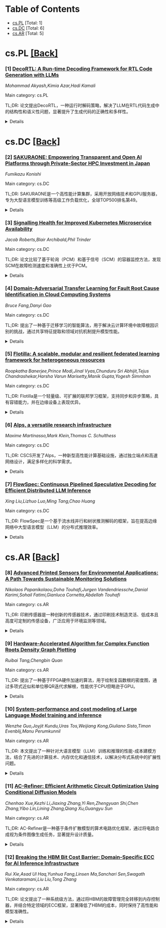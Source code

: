 <div id=toc></div>

# Table of Contents

- [cs.PL](#cs.PL) [Total: 1]
- [cs.DC](#cs.DC) [Total: 6]
- [cs.AR](#cs.AR) [Total: 5]


<div id='cs.PL'></div>

# cs.PL [[Back]](#toc)

### [1] [DecoRTL: A Run-time Decoding Framework for RTL Code Generation with LLMs](https://arxiv.org/abs/2507.02226)
*Mohammad Akyash,Kimia Azar,Hadi Kamali*

Main category: cs.PL

TL;DR: 论文提出DecoRTL，一种运行时解码策略，解决了LLM在RTL代码生成中的结构性和语义性问题，显著提升了生成代码的正确性和多样性。


<details>
  <summary>Details</summary>
Motivation: 传统LLM解码策略在RTL代码生成中常产生无效或重复代码，无法区分语法关键区域和设计关键区域的需求。

Method: DecoRTL结合自一致性采样和语法感知温度调整，生成多候选并重排序，同时根据语法角色调整采样温度。

Result: 在VerilogEval基准测试中，DecoRTL显著提升了语法有效性、功能正确性和输出多样性，且性能开销可忽略。

Conclusion: DecoRTL无需额外微调，有效解决了LLM在RTL生成中的解码问题，具有实际应用价值。

Abstract: As one of their many applications, large language models (LLMs) have recently
shown promise in automating register transfer level (RTL) code generation.
However, conventional LLM decoding strategies, originally designed for natural
language, often fail to meet the structural and semantic demands of RTL,
leading to hallucinated, repetitive, or invalid code outputs. In this paper, we
first investigate the root causes of these decoding failures through an
empirical analysis of token-level entropy during RTL generation. Our findings
reveal that LLMs exhibit low confidence in regions of structural ambiguity or
semantic complexity, showing that standard decoding strategies fail to
differentiate between regions requiring determinism (syntax-critical regions)
and those that benefit from creative exploratory variability (design-critical
regions). Then, to overcome this, we introduce DecoRTL, a novel run-time
decoding strategy, that is both syntax-aware and contrastive for RTL code
generation. DecoRTL integrates two complementary components: (i)
self-consistency sampling, which generates multiple candidates and re-ranks
them based on token-level agreement to promote correctness while maintaining
diversity; and (ii) syntax-aware temperature adaptation, which classifies
tokens by their syntactical and functional roles and adjusts the sampling
temperature accordingly, enforcing low temperature for syntax-critical tokens
and higher temperature for exploratory ones. Our approach operates entirely at
inference time without requiring any additional model fine-tuning. Through
evaluations on multiple open-source LLMs using the VerilogEval benchmark, we
demonstrate significant improvements in syntactic validity, functional
correctness, and output diversity, while the execution overhead (performance
overhead) is imperceptible.

</details>


<div id='cs.DC'></div>

# cs.DC [[Back]](#toc)

### [2] [SAKURAONE: Empowering Transparent and Open AI Platforms through Private-Sector HPC Investment in Japan](https://arxiv.org/abs/2507.02124)
*Fumikazu Konishi*

Main category: cs.DC

TL;DR: SAKURAONE是一个高性能计算集群，采用开放网络技术和GPU服务器，专为大型语言模型训练等高级工作负载优化，全球TOP500排名第49。


<details>
  <summary>Details</summary>
Motivation: 展示开放和供应商中立技术在大规模HPC基础设施中的可行性，并优化高性能计算资源。

Method: 采用800 GbE和SONiC操作系统构建开放网络堆栈，配备NVIDIA H100 GPU和全闪存存储子系统。

Result: 在HPL、HPCG和HPL-MxP基准测试中表现优异，分别达到33.95 PFLOP/s、396.295 TFLOP/s和339.86 PFLOP/s。

Conclusion: SAKURAONE证明了开放网络技术在高性能计算中的竞争力，适用于大规模并行工作负载。

Abstract: SAKURAONE is a managed high performance computing (HPC) cluster developed and
operated by the SAKURA Internet Research Center. It reinforces the ``KOKARYOKU
PHY'' configuration of bare-metal GPU servers and is designed as a cluster
computing resource optimized for advanced workloads, including large language
model (LLM) training.
  In the ISC 2025 edition of the TOP500 list, SAKURAONE was ranked
\textbf{49th} in the world based on its High Performance Linpack (HPL) score,
demonstrating its global competitiveness. In particular, it is the \textbf{only
system within the top 100} that employs a fully open networking stack based on
\textbf{800~GbE (Gigabit Ethernet)} and the \textbf{SONiC (Software for Open
Networking in the Cloud)} operating system, highlighting the viability of open
and vendor-neutral technologies in large-scale HPC infrastructure.
  SAKURAONE achieved a sustained performance of 33.95~PFLOP/s on the HPL
benchmark (Rmax), and 396.295~TFLOP/s on the High Performance Conjugate
Gradient (HPCG) benchmark. For the HPL-MxP benchmark, which targets
low-precision workloads representative of AI applications, SAKURAONE delivered
an impressive 339.86~PFLOP/s using FP8 precision.
  The system comprises 100 compute nodes, each equipped with eight NVIDIA H100
GPUs. It is supported by an all-flash Lustre storage subsystem with a total
physical capacity of 2~petabytes, providing high-throughput and low-latency
data access. Internode communication is enabled by a full-bisection bandwidth
interconnect based on a Rail-Optimized topology, where the Leaf and Spine
layers are interconnected via 800~GbE links. This topology, in combination with
RoCEv2 (RDMA over Converged Ethernet version 2), enables high-speed, lossless
data transfers and mitigates communication bottlenecks in large-scale parallel
workloads.

</details>


### [3] [Signalling Health for Improved Kubernetes Microservice Availability](https://arxiv.org/abs/2507.02158)
*Jacob Roberts,Blair Archibald,Phil Trinder*

Main category: cs.DC

TL;DR: 论文比较了基于轮询（PCM）和基于信号（SCM）的容器监控方法，发现SCM在故障检测速度和准确性上优于PCM。


<details>
  <summary>Details</summary>
Motivation: 研究旨在解决PCM方法在容器健康监控中存在的调优困难、服务可用性降低和故障检测慢的问题。

Method: 设计并实现了基于信号的容器监控（SCM）方法，并通过数学模型和实验（使用SockShop基准）与PCM进行比较。

Result: SCM无需调优，故障检测速度比PCM快86%，且资源开销有限；PCM存在误检，导致服务可用性降低4%。

Conclusion: 建议容器编排器提供SCM功能，以实现更快、更准确的故障检测。

Abstract: Microservices are often deployed and managed by a container orchestrator that
can detect and fix failures to maintain the service availability critical in
many applications. In Poll-based Container Monitoring (PCM), the orchestrator
periodically checks container health. While a common approach, PCM requires
careful tuning, may degrade service availability, and can be slow to detect
container health changes. An alternative is Signal-based Container Monitoring
(SCM), where the container signals the orchestrator when its status changes. We
present the design, implementation, and evaluation of an SCM approach for
Kubernetes and empirically show that it has benefits over PCM, as predicted by
a new mathematical model. We compare the service availability of SCM and PCM
over six experiments using the SockShop benchmark. SCM does not require that
polling intervals are tuned, and yet detects container failure 86\% faster than
PCM and container readiness in a comparable time with limited resource
overheads. We find PCM can erroneously detect failures, and this reduces
service availability by 4\%. We propose that orchestrators offer SCM features
for faster failure detection than PCM without erroneous detections or careful
tuning.

</details>


### [4] [Domain-Adversarial Transfer Learning for Fault Root Cause Identification in Cloud Computing Systems](https://arxiv.org/abs/2507.02233)
*Bruce Fang,Danyi Gao*

Main category: cs.DC

TL;DR: 提出了一种基于迁移学习的智能算法，用于解决云计算环境中故障根因识别的挑战，通过共享特征提取和领域对抗机制提升模型性能。


<details>
  <summary>Details</summary>
Motivation: 云计算环境中系统结构复杂、服务耦合紧密且故障信息有限，导致故障根因识别困难。

Method: 采用迁移学习，引入共享特征提取模块和领域对抗机制，结合伪标签选择策略增强模型在目标域的泛化能力。

Result: 实验表明，该方法在准确性、F1-Score和AUC等关键指标上优于主流方法，尤其在类别不平衡和异构节点环境下表现稳健。

Conclusion: 所提机制在复杂云计算系统中具有有效性和实用价值，验证了其在极端条件下的高性能。

Abstract: This paper addresses the challenge of fault root cause identification in
cloud computing environments. The difficulty arises from complex system
structures, dense service coupling, and limited fault information. To solve
this problem, an intelligent identification algorithm based on transfer
learning is proposed. The method introduces a shared feature extraction module
and a domain adversarial mechanism to enable effective knowledge transfer from
the source domain to the target domain. This improves the model's
discriminative ability and generalization performance in the target domain. The
model incorporates a pseudo-label selection strategy. When labeled samples are
lacking in the target domain, high-confidence predictions are used in training.
This enhances the model's ability to recognize minority classes. To evaluate
the stability and adaptability of the method in real-world scenarios,
experiments are designed under three conditions: label scarcity, class
imbalance, and heterogeneous node environments. Experimental results show that
the proposed method outperforms existing mainstream approaches in several key
metrics, including accuracy, F1-Score, and AUC. The model demonstrates stronger
discriminative power and robustness. Notably, under extreme class imbalance and
significant structural differences in the target domain, the model still
maintains high performance. This validates the effectiveness and practical
value of the proposed mechanisms in complex cloud computing systems.

</details>


### [5] [Flotilla: A scalable, modular and resilient federated learning framework for heterogeneous resources](https://arxiv.org/abs/2507.02295)
*Roopkatha Banerjee,Prince Modi,Jinal Vyas,Chunduru Sri Abhijit,Tejus Chandrashekar,Harsha Varun Marisetty,Manik Gupta,Yogesh Simmhan*

Main category: cs.DC

TL;DR: Flotilla是一个轻量级、可扩展的联邦学习框架，支持同步和异步策略，具有容错能力，并在边缘设备上表现优异。


<details>
  <summary>Details</summary>
Motivation: 现有联邦学习框架多关注模拟学习而非实际部署，且缺乏对异步聚合和容错的支持。

Method: Flotilla采用模块化设计，支持无状态客户端和分离会话状态的服务器设计，并支持检查点机制。

Result: Flotilla在200+客户端上展示了容错能力，并在边缘设备上资源使用优于现有框架。

Conclusion: Flotilla是构建和比较联邦学习策略的理想平台，适合系统研究和优化。

Abstract: With the recent improvements in mobile and edge computing and rising concerns
of data privacy, Federated Learning(FL) has rapidly gained popularity as a
privacy-preserving, distributed machine learning methodology. Several FL
frameworks have been built for testing novel FL strategies. However, most focus
on validating the learning aspects of FL through pseudo-distributed simulation
but not for deploying on real edge hardware in a distributed manner to
meaningfully evaluate the federated aspects from a systems perspective. Current
frameworks are also inherently not designed to support asynchronous
aggregation, which is gaining popularity, and have limited resilience to client
and server failures. We introduce Flotilla, a scalable and lightweight FL
framework. It adopts a ``user-first'' modular design to help rapidly compose
various synchronous and asynchronous FL strategies while being agnostic to the
DNN architecture. It uses stateless clients and a server design that separates
out the session state, which are periodically or incrementally checkpointed. We
demonstrate the modularity of Flotilla by evaluating five different FL
strategies for training five DNN models. We also evaluate the client and
server-side fault tolerance on 200+ clients, and showcase its ability to
rapidly failover within seconds. Finally, we show that Flotilla's resource
usage on Raspberry Pis and Nvidia Jetson edge accelerators are comparable to or
better than three state-of-the-art FL frameworks, Flower, OpenFL and FedML. It
also scales significantly better compared to Flower for 1000+ clients. This
positions Flotilla as a competitive candidate to build novel FL strategies on,
compare them uniformly, rapidly deploy them, and perform systems research and
optimizations.

</details>


### [6] [Alps, a versatile research infrastructure](https://arxiv.org/abs/2507.02404)
*Maxime Martinasso,Mark Klein,Thomas C. Schulthess*

Main category: cs.DC

TL;DR: CSCS开发了Alps，一种新型高性能计算基础设施，通过独立端点和高速网络设计，满足多样化的科学需求。


<details>
  <summary>Details</summary>
Motivation: 传统高性能计算架构缺乏灵活性和可组合性，无法满足日益多样化的科学需求。

Method: Alps采用异构硬件（CPU和GPU）和高性能Slingshot网络，结合模块化存储系统和软件定义的vCluster技术。

Result: Alps支持多种科学领域，如数值天气预报和AI研究，提供定制化平台。

Conclusion: Alps通过创新的架构和技术，成功解决了传统HPC的局限性，为科学计算提供了更灵活和可扩展的解决方案。

Abstract: The Swiss National Supercomputing Centre (CSCS) has a long-standing tradition
of delivering top-tier high-performance computing systems, exemplified by the
Piz Daint supercomputer. However, the increasing diversity of scientific needs
has exposed limitations in traditional vertically integrated HPC architectures,
which often lack flexibility and composability. To address these challenges,
CSCS developed Alps, a next-generation HPC infrastructure designed with a
transformative principle: resources operate as independent endpoints within a
high-speed network. This architecture enables the creation of independent
tenant-specific and platform-specific services, tailored to diverse scientific
requirements.
  Alps incorporates heterogeneous hardware, including CPUs and GPUs,
interconnected by a high-performance Slingshot network, and offers a modular
storage system. A key innovation is the versatile software-defined cluster
(vCluster) technology, which bridges cloud and HPC paradigms. By abstracting
infrastructure, service management, and user environments into distinct layers,
vClusters allow for customized platforms that support diverse workloads.
Current platforms on Alps serve various scientific domains, including numerical
weather prediction, and AI research.

</details>


### [7] [FlowSpec: Continuous Pipelined Speculative Decoding for Efficient Distributed LLM Inference](https://arxiv.org/abs/2507.02620)
*Xing Liu,Lizhuo Luo,Ming Tang,Chao Huang*

Main category: cs.DC

TL;DR: FlowSpec是一个基于流水线并行和树状推测解码的框架，旨在提高边缘网络中大型语言模型（LLM）的分布式推理效率。


<details>
  <summary>Details</summary>
Motivation: 边缘网络中稀疏的推理请求导致现有流水线方法利用率低，影响了推理延迟。

Method: FlowSpec采用三种机制：基于分数的逐步验证、高效的草稿管理和动态草稿扩展策略。

Result: 实验表明，FlowSpec在多种模型和配置下显著提升推理速度，加速比为1.36×-1.77×。

Conclusion: FlowSpec通过优化流水线利用率和推测效率，有效解决了边缘网络中LLM推理的挑战。

Abstract: Distributed inference serves as a promising approach to enabling the
inference of large language models (LLMs) at the network edge. It distributes
the inference process to multiple devices to ensure that the LLMs can fit into
the device memory. Recent pipeline-based approaches have the potential to
parallelize communication and computation, which helps reduce inference
latency. However, the benefit diminishes when the inference request at the
network edge is sparse, where pipeline is typically at low utilization. To
enable efficient distributed LLM inference at the edge, we propose
\textbf{FlowSpec}, a pipeline-parallel tree-based speculative decoding
framework. FlowSpec incorporates three key mechanisms to improve decoding
efficiency: 1) score-based step-wise verification prioritizes more important
draft tokens to bring earlier accpeted tokens; 2) efficient draft management to
prune invalid tokens while maintaining correct causal relationship during
verification; 3) dynamic draft expansion strategies to supply high-quality
speculative inputs. These techniques work in concert to enhance both pipeline
utilization and speculative efficiency. We evaluate FlowSpec on a real-world
testbed with other baselines. Experimental results demonstrate that our
proposed framework significantly improves inference speed across diverse models
and configurations, achieving speedup ratios 1.36$\times$-1.77$\times$ compared
to baselines. Our code is publicly available at
\href{https://github.com/Leosang-lx/FlowSpec#}{https://github.com/Leosang-lx/FlowSpec\#}

</details>


<div id='cs.AR'></div>

# cs.AR [[Back]](#toc)

### [8] [Advanced Printed Sensors for Environmental Applications: A Path Towards Sustainable Monitoring Solutions](https://arxiv.org/abs/2507.02067)
*Nikolaos Papanikolaou,Doha Touhafi,Jurgen Vandendriessche,Danial Karimi,Sohail Fatimi,Gianluca Cornetta,Abdellah Touhafi*

Main category: cs.AR

TL;DR: 印刷传感器是一种创新的传感器技术，通过印刷技术制造灵活、低成本且高度可定制的传感设备，广泛应用于环境监测等领域。


<details>
  <summary>Details</summary>
Motivation: 传统传感器成本高且灵活性不足，印刷传感器技术旨在提供更经济、灵活且高效的解决方案。

Method: 采用创新的印刷技术制造传感器，实现高灵敏度和准确性。

Result: 传感器能够高精度检测污染物、温度变化、湿度等环境参数。

Conclusion: 印刷传感器在环境监测和保护中具有广阔的应用前景。

Abstract: Printed sensors represent a transformative advancement in sensor technology,
utilizing innovative printing techniques to create flexible, cost-effective,
and highly customizable sensing devices. Their versatility allows integration
into numerous applications across diverse fields such as monitoring a wide
range of environmental factors e.g. air and water quality, soil conditions, and
atmospheric changes among others. These sensors demonstrate high sensitivity
and accuracy in detecting pollutants, temperature variations, humidity levels,
and other critical parameters essential for environmental assessment and
protection.

</details>


### [9] [Hardware-Accelerated Algorithm for Complex Function Roots Density Graph Plotting](https://arxiv.org/abs/2507.02164)
*Ruibai Tang,Chengbin Quan*

Main category: cs.AR

TL;DR: 提出了一种基于FPGA硬件加速的算法，用于绘制复函数根的密度图，通过多项式近似和单位移QR迭代求解根，性能优于CPU但略逊于GPU。


<details>
  <summary>Details</summary>
Motivation: 复函数根的求解和可视化在理论和应用领域都很重要，但计算量大，需要高效方法。

Method: 利用多项式近似复函数，通过单位移QR迭代求解根；利用Hessenberg结构的伴随矩阵和Givens旋转优化QR分解，设计流水线FPGA架构。

Result: 实现了比CPU高65倍的能效，性能略低于现代GPU。

Conclusion: 该硬件加速算法为复函数根的高效求解和可视化提供了可行方案。

Abstract: Solving and visualizing the potential roots of complex functions is essential
in both theoretical and applied domains, yet often computationally intensive.
We present a hardware-accelerated algorithm for complex function roots density
graph plotting by approximating functions with polynomials and solving their
roots using single-shift QR iteration. By leveraging the Hessenberg structure
of companion matrices and optimizing QR decomposition with Givens rotations, we
design a pipelined FPGA architecture capable of processing a large amount of
polynomials with high throughput. Our implementation achieves up to 65x higher
energy efficiency than CPU-based approaches, and while it trails modern GPUs in
performance due to differences in fabrication technique.

</details>


### [10] [System-performance and cost modeling of Large Language Model training and inference](https://arxiv.org/abs/2507.02456)
*Wenzhe Guo,Joyjit Kundu,Uras Tos,Weijiang Kong,Giuliano Sisto,Timon Evenblij,Manu Perumkunnil*

Main category: cs.AR

TL;DR: 本文提出了一种针对大语言模型（LLM）训练和推理的性能-成本建模方法，结合了先进的计算技术、内存优化和通信技术，以解决分布式系统中的扩展性问题。


<details>
  <summary>Details</summary>
Motivation: 随着LLM规模和复杂度的指数增长，计算能力、内存带宽、网络性能和成本效率的提升未能跟上，导致分布式系统中的扩展性挑战。

Method: 提出了一种性能-成本建模方法，整合了闪存注意力技术和专家混合模型，同时考虑了不同网络拓扑和通信算法的影响。

Result: 该方法能够分析不同系统架构配置的性能-成本权衡，为未来计算系统设计和软硬件协同开发提供指导。

Conclusion: 该建模方法为解决LLM扩展性问题提供了有价值的工具，并促进了硬件-软件的协同优化。

Abstract: Large language models (LLMs), based on transformer architectures, have
revolutionized numerous domains within artificial intelligence, science, and
engineering due to their exceptional scalability and adaptability. However, the
exponential growth in LLM size and complexity has outpaced advancements in
compute capacity, memory bandwidth, network performance, and cost efficiency,
posing significant challenges to their scalability on distributed systems. To
address these limitations, alternative model architectures, optimization
strategies, communication-aware network topologies, and novel system design
approaches have been proposed in literature. This paper introduces a
performance-cost modeling methodology for LLM training and inference that
integrates state-of-the-art compute techniques with memory optimizations, and
latest communication techniques. Building on an analytical performance model,
our approach incorporates recent innovations such as the flash attention
technique and mixture of experts models to address the memory bandwidth and
compute bottlenecks. It also considers the impact of different network
topologies and topology-specific communication algorithms with 5D parallellism.
The framework also integrates a chiplet cost model. The proposed modeling
methodology provides valuable insights to guide future compute system design
and facilitates hardware-software co-development, in particular due to its
ability to analyze performance-cost trade-offs for various system architectural
configurations.

</details>


### [11] [AC-Refiner: Efficient Arithmetic Circuit Optimization Using Conditional Diffusion Models](https://arxiv.org/abs/2507.02598)
*Chenhao Xue,Kezhi Li,Jiaxing Zhang,Yi Ren,Zhengyuan Shi,Chen Zhang,Yibo Lin,Lining Zhang,Qiang Xu,Guangyu Sun*

Main category: cs.AR

TL;DR: AC-Refiner是一种基于条件扩散模型的算术电路优化框架，通过将电路合成视为条件图像生成任务，显著提升设计质量。


<details>
  <summary>Details</summary>
Motivation: 算术电路（如加法器和乘法器）对数字系统的性能、能效和面积有直接影响，但优化复杂且设计空间大。现有深度学习方法难以高效探索高潜力设计变体。

Method: 提出AC-Refiner框架，利用条件扩散模型，将电路合成转化为条件图像生成任务，并通过目标质量结果（QoRs）指导去噪扩散过程。

Result: 实验表明，AC-Refiner生成的电路设计具有更优的Pareto最优性，优于现有基线方法，并在实际应用中验证了性能提升。

Conclusion: AC-Refiner通过条件扩散模型有效优化算术电路设计，显著提升性能，为电路优化提供了新思路。

Abstract: Arithmetic circuits, such as adders and multipliers, are fundamental
components of digital systems, directly impacting the performance, power
efficiency, and area footprint. However, optimizing these circuits remains
challenging due to the vast design space and complex physical constraints.
While recent deep learning-based approaches have shown promise, they struggle
to consistently explore high-potential design variants, limiting their
optimization efficiency. To address this challenge, we propose AC-Refiner, a
novel arithmetic circuit optimization framework leveraging conditional
diffusion models. Our key insight is to reframe arithmetic circuit synthesis as
a conditional image generation task. By carefully conditioning the denoising
diffusion process on target quality-of-results (QoRs), AC-Refiner consistently
produces high-quality circuit designs. Furthermore, the explored designs are
used to fine-tune the diffusion model, which focuses the exploration near the
Pareto frontier. Experimental results demonstrate that AC-Refiner generates
designs with superior Pareto optimality, outperforming state-of-the-art
baselines. The performance gain is further validated by integrating AC-Refiner
into practical applications.

</details>


### [12] [Breaking the HBM Bit Cost Barrier: Domain-Specific ECC for AI Inference Infrastructure](https://arxiv.org/abs/2507.02654)
*Rui Xie,Asad Ul Haq,Yunhua Fang,Linsen Ma,Sanchari Sen,Swagath Venkataramani,Liu Liu,Tong Zhang*

Main category: cs.AR

TL;DR: 论文提出了一种系统级方法，通过将HBM的故障管理完全转移到内存控制器，并结合特定领域的ECC框架，显著降低了HBM的成本，同时保持了高性能和模型准确性。


<details>
  <summary>Details</summary>
Motivation: HBM的高成本限制了其在AI基础设施中的可扩展部署，尤其是由于严格的片上可靠性要求。

Method: 采用系统级方法，消除片上ECC，引入结合大码字RS纠错、轻量级CRC检测、差分奇偶校验更新和可调保护的ECC框架。

Result: 即使在HBM比特错误率高达$10^{-3}$的情况下，系统仍能保持78%的吞吐量和97%的模型准确性。

Conclusion: 通过将可靠性作为可调系统参数，该设计为低成本、高性能HBM在AI基础设施中的部署提供了新途径。

Abstract: High-Bandwidth Memory (HBM) delivers exceptional bandwidth and energy
efficiency for AI workloads, but its high cost per bit, driven in part by
stringent on-die reliability requirements, poses a growing barrier to scalable
deployment. This work explores a system-level approach to cost reduction by
eliminating on-die ECC and shifting all fault management to the memory
controller. We introduce a domain-specific ECC framework combining
large-codeword Reed--Solomon~(RS) correction with lightweight fine-grained CRC
detection, differential parity updates to mitigate write amplification, and
tunable protection based on data importance. Our evaluation using LLM inference
workloads shows that, even under raw HBM bit error rates up to $10^{-3}$, the
system retains over 78\% of throughput and 97\% of model accuracy compared with
systems equipped with ideal error-free HBM. By treating reliability as a
tunable system parameter rather than a fixed hardware constraint, our design
opens a new path toward low-cost, high-performance HBM deployment in AI
infrastructure.

</details>
